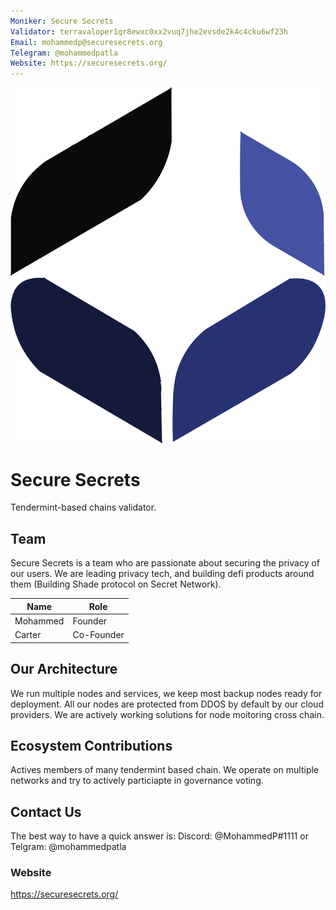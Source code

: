 ```yaml
---
Moniker: Secure Secrets
Validator: terravaloper1qr8ewxc0xx2vuq7jhe2evsde2k4c4cku6wf23h
Email: mohammedp@securesecrets.org
Telegram: @mohammedpatla
Website: https://securesecrets.org/
---
```


 ![Secure Secrets](SecureSecrets.png)

# Secure Secrets
Tendermint-based chains validator.

## Team

Secure Secrets is a team who are passionate about securing the privacy of our users. We are leading privacy tech, and building defi products around them (Building Shade protocol on Secret Network).


| Name            | Role       | 
| --------------- | ---------- | 
| Mohammed        | Founder    | 
| Carter          | Co-Founder | 

## Our Architecture

We run multiple nodes and services, we keep most backup nodes ready for deployment. All our nodes are protected from DDOS by default by our cloud providers. We are actively working solutions for node moitoring cross chain.

## Ecosystem Contributions

Actives members of many tendermint based chain. We operate on multiple networks and try to actively particiapte in governance voting.

## Contact Us

The best way to have a quick answer is: Discord: @MohammedP#1111 or Telgram: @mohammedpatla

### Website

https://securesecrets.org/
